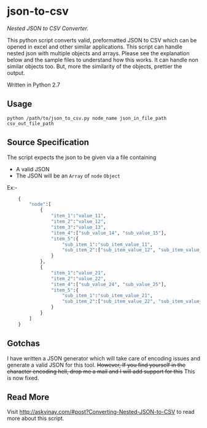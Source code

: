 json-to-csv
===========

*Nested JSON to CSV Converter.*

This python script converts valid, preformatted JSON to CSV which can be opened in excel and other similar applications.
This script can handle nested json with multiple objects and arrays.
Please see the explanation below and the sample files to understand how this works.
It can handle non similar objects too. But, more the similarity of the objects, prettier the output.

Written in Python 2.7

Usage
-----

```
python /path/to/json_to_csv.py node_name json_in_file_path csv_out_file_path 
```

Source Specification
--------------------
The script expects the json to be given via a file containing 

* A valid JSON
* The JSON will be an `Array` of `node` `Object`

Ex:-

```python
	{
	    "node":[
	        {
	            "item_1":"value_11",
	            "item_2":"value_12",
	            "item_3":"value_13",
	            "item_4":["sub_value_14", "sub_value_15"],
	            "item_5":{
	                "sub_item_1":"sub_item_value_11",
	                "sub_item_2":["sub_item_value_12", "sub_item_value_13"]
	            }
	        },
	        {
	            "item_1":"value_21",
	            "item_2":"value_22",
	            "item_4":["sub_value_24", "sub_value_25"],
	            "item_5":{
	                "sub_item_1":"sub_item_value_21",
	                "sub_item_2":["sub_item_value_22", "sub_item_value_23"]
	            }
	        }
	    ]
	}
```

Gotchas
-------
I have written a JSON generator which will take care of encoding issues and generate a valid JSON for this tool. 
~~However, If you find yourself in the character encoding hell, drop me a mail and I will add support for this~~ This is now fixed.

Read More
---------
Visit http://askvinay.com/#post?Converting-Nested-JSON-to-CSV to read more about this script.

